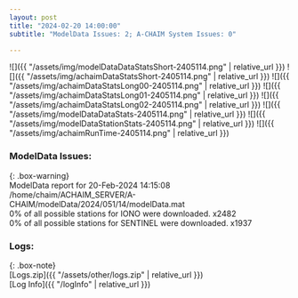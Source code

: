 ```yaml
---
layout: post
title: "2024-02-20 14:00:00"
subtitle: "ModelData Issues: 2; A-CHAIM System Issues: 0"

---
```


![]({{ "/assets/img/modelDataDataStatsShort-2405114.png" | relative_url }})
![]({{ "/assets/img/achaimDataStatsShort-2405114.png" | relative_url }})
![]({{ "/assets/img/achaimDataStatsLong00-2405114.png" | relative_url }})
![]({{ "/assets/img/achaimDataStatsLong01-2405114.png" | relative_url }})
![]({{ "/assets/img/achaimDataStatsLong02-2405114.png" | relative_url }})
![]({{ "/assets/img/modelDataDataStats-2405114.png" | relative_url }})
![]({{ "/assets/img/modelDataStationStats-2405114.png" | relative_url }})
![]({{ "/assets/img/achaimRunTime-2405114.png" | relative_url }})


### ModelData Issues:  
  
{: .box-warning}  
 ModelData report for 20-Feb-2024 14:15:08   
 /home/chaim/ACHAIM_SERVER/A-CHAIM/modelData/2024/051/14/modelData.mat   
 0% of all possible stations for IONO were downloaded. x2482   
 0% of all possible stations for SENTINEL were downloaded. x1937   
  


### Logs:  
  
{: .box-note}  
[Logs.zip]({{ "/assets/other/logs.zip" | relative_url }})  
[Log Info]({{ "/logInfo" | relative_url }})  
